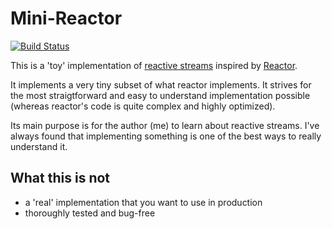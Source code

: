 Mini-Reactor
============

[![Build Status](https://travis-ci.org/kdvolder/mini-reactor.svg?branch=master)](https://travis-ci.org/kdvolder/mini-reactor)

This is a 'toy' implementation of [reactive streams][1] inspired by [Reactor][2].

It implements a very tiny subset of what reactor implements. It strives for the 
most straigtforward and easy to understand implementation possible (whereas
reactor's code is quite complex and highly optimized).

Its main purpose is for the author (me) to learn about reactive streams. 
I've always found that implementing something is one of the best ways
to really understand it.

What this is not
----------------

 - a 'real' implementation that you want to use in production
 - thoroughly tested and bug-free

[1]: http://www.reactive-streams.org/
[2]: https://projectreactor.io/
